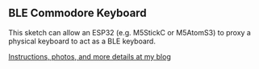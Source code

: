 ## BLE Commodore Keyboard ##

This sketch can allow an ESP32 (e.g. M5StickC or M5AtomS3) to proxy a physical keyboard to act as a BLE keyboard.

[Instructions, photos, and more details at my blog](https://techwithdave.davevw.com/2023/12/commodore-keyboards-go-wireless-for-my.html)
